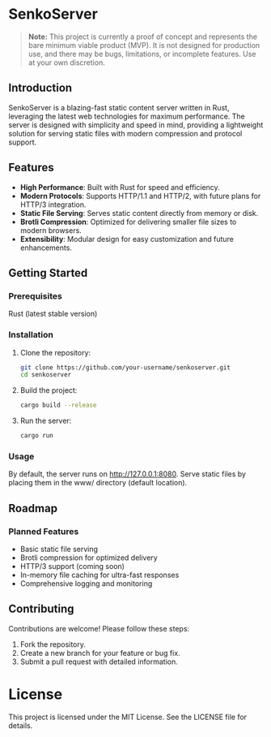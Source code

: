 # SenkoServer

> **Note:**
> This project is currently a proof of concept and represents the bare minimum viable product (MVP).
> It is not designed for production use, and there may be bugs, limitations, or incomplete features.
> Use at your own discretion.

## Introduction

SenkoServer is a blazing-fast static content server written in Rust, leveraging the latest web technologies for maximum performance. The server is designed with simplicity and speed in mind, providing a lightweight solution for serving static files with modern compression and protocol support.

## Features

- **High Performance**: Built with Rust for speed and efficiency.
- **Modern Protocols**: Supports HTTP/1.1 and HTTP/2, with future plans for HTTP/3 integration.
- **Static File Serving**: Serves static content directly from memory or disk.
- **Brotli Compression**: Optimized for delivering smaller file sizes to modern browsers.
- **Extensibility**: Modular design for easy customization and future enhancements.

## Getting Started

### Prerequisites

Rust (latest stable version)

### Installation

1. Clone the repository:

   ```bash
   git clone https://github.com/your-username/senkoserver.git
   cd senkoserver
   ```

2. Build the project:

   ```bash
   cargo build --release
   ```

3. Run the server:
   ```bash
   cargo run
   ```

### Usage

By default, the server runs on http://127.0.0.1:8080.
Serve static files by placing them in the www/ directory (default location).

## Roadmap

### Planned Features

- Basic static file serving
- Brotli compression for optimized delivery
- HTTP/3 support (coming soon)
- In-memory file caching for ultra-fast responses
- Comprehensive logging and monitoring

## Contributing

Contributions are welcome! Please follow these steps:

1. Fork the repository.
2. Create a new branch for your feature or bug fix.
3. Submit a pull request with detailed information.

# License

This project is licensed under the MIT License. See the LICENSE file for details.
